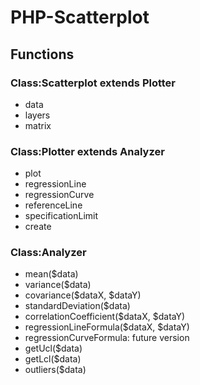 # PHP-Scatterplot

## Functions

### Class:Scatterplot extends Plotter
- data
- layers
- matrix

### Class:Plotter extends Analyzer
- plot
- regressionLine
- regressionCurve
- referenceLine
- specificationLimit
- create

### Class:Analyzer
- mean($data)
- variance($data)
- covariance($dataX, $dataY)
- standardDeviation($data)
- correlationCoefficient($dataX, $dataY)
- regressionLineFormula($dataX, $dataY)
- regressionCurveFormula: future version
- getUcl($data)
- getLcl($data)
- outliers($data)
